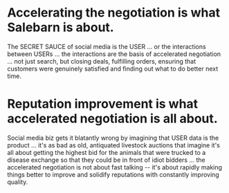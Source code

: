 # Accelerating the negotiation is what Salebarn is about.

The SECRET SAUCE of social media is the USER ... or the interactions between USERs ... the interactions are the basis of accelerated negotiation ... not just search, but closing deals, fulfilling orders, ensuring that customers were genuinely satisfied and finding out what to do better next time.

# Reputation improvement is what accelerated negotiation is all about. 

Social media biz gets it blatantly wrong by imagining that USER data is the product ... it's as bad as old, antiquated livestock auctions that imagine it's all about getting the highest bid for the animals that were trucked to a disease exchange so that they could be in front of idiot bidders ... the accelerated negotiation is not about fast talking -- it's about rapidly making things better to improve and solidify reputations with constantly improving quality.
